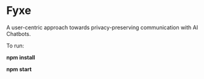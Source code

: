 # Fyxe
A user-centric approach towards privacy-preserving communication with AI Chatbots.

To run:

**npm install**

**npm start** 
